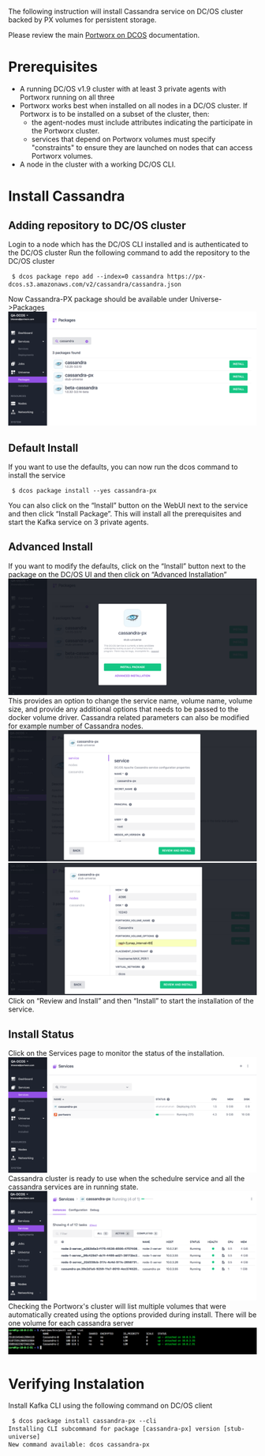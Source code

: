 
The following instruction will install Cassandra service on DC/OS cluster backed by PX volumes for persistent storage.

Please review the main [Portworx on DCOS](https://docs.portworx.com/scheduler/mesosphere-dcos/) documentation.

# Prerequisites

- A running DC/OS v1.9 cluster with at least 3 private agents with Portworx running on all three
- Portworx works best when installed on all nodes in a DC/OS cluster.  If Portworx is to be installed on a subset of the cluster, then:
  * the agent-nodes must include attributes indicating the participate in the Portworx cluster.
  * services that depend on Portworx volumes must specify "constraints" to ensure they are launched on nodes that can access Portworx volumes.
- A node in the cluster with a working DC/OS CLI.

# Install Cassandra
## Adding repository to DC/OS cluster
Login to a node which has the DC/OS CLI installed and is authenticated to the DC/OS cluster
Run the following command to add the repository to the DC/OS cluster
```
 $ dcos package repo add --index=0 cassandra https://px-dcos.s3.amazonaws.com/v2/cassandra/cassandra.json
```
Now Cassandra-PX package should be available under Universe->Packages
![Cassandra Package List](img/Cassandra-install-01.png)
## Default Install
If you want to use the defaults, you can now run the dcos command to install the service
```
 $ dcos package install --yes cassandra-px
```
You can also click on the  “Install” button on the WebUI next to the service and then click “Install Package”.
This will install all the prerequisites and start the Kafka service on 3 private agents.

## Advanced Install
If you want to modify the defaults, click on the “Install” button next to the package on the DC/OS UI and then click on
“Advanced Installation”
![Cassandra Install Options](img/Cassandra-install-02.png)
This provides an option to change the service name, volume name, volume size, and provide any additional options that needs to be passed to the docker volume driver.
Cassandra related parameters can also be modified for example number of Cassandra nodes.
![Cassandra Install Options](img/cassandra-install-03.png)
![Cassandra Portworx Options](img/Cassandra-install-04.png)
Click on “Review and Install” and then “Install” to start the installation of the service.
## Install Status
Click on the Services page to monitor the status of the installation.
![Cassandra Service Status](img/Cassandra-service-01.png)
Cassandra cluster is ready to use when the schedulre service and all the cassandra services are in running state.
![Cassandra Install Complete](img/Cassandra-service-02.png)
Checking the Portworx's cluster will list multiple volumes that were automatically created using the options provided during install.
There will be one volume for each cassandra server
![Kafka Portworx Volume](img/Cassandra-volume-01.png)

# Verifying Instalation
Install Kafka CLI using the following command on DC/OS client
```
 $ dcos package install cassandra-px --cli
Installing CLI subcommand for package [cassandra-px] version [stub-universe]
New command available: dcos cassandra-px
```


